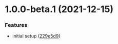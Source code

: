 # 1.0.0-beta.1 (2021-12-15)


### Features

* initial setup ([229e5d9](https://github.com/shhdharmen/ngx-material-schematics/commit/229e5d93f97cff57a8fbd54dbae16c6803e94b75))
